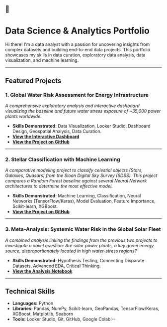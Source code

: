 ## 👋

# Data Science & Analytics Portfolio

Hi there! I'm a data analyst with a passion for uncovering insights from complex datasets and building end-to-end data projects. This portfolio showcases my skills in data curation, exploratory data analysis, data visualization, and machine learning.

---

## Featured Projects

### 1. Global Water Risk Assessment for Energy Infrastructure
*A comprehensive exploratory analysis and interactive dashboard visualizing the baseline and future water stress exposure of ~35,000 power plants worldwide.*
* **Skills Demonstrated:** Data Visualization, Looker Studio, Dashboard Design, Geospatial Analysis, Data Curation.
* **[View the Interactive Dashboard](https://lookerstudio.google.com/reporting/db75b288-9c6b-4b15-8dd8-f35e03fd3b10)**
* **[View the Project on GitHub](https://github.com/theouterlimitz/global-power-plant-database)**

---

### 2. Stellar Classification with Machine Learning
*A comparative modeling project to classify celestial objects (Stars, Galaxies, Quasars) from the Sloan Digital Sky Survey (SDSS). This project compares a Random Forest baseline against several Neural Network architectures to determine the most effective model.*
* **Skills Demonstrated:** Machine Learning, Classification, Neural Networks (TensorFlow/Keras), Model Evaluation, Feature Importance, Scikit-learn, XGBoost.
* **[View the Project on GitHub](https://github.com/theouterlimitz/SDSS_Star_Classification)**

---

### 3.  Meta-Analysis: Systemic Water Risk in the Global Solar Fleet
*A combined analysis linking the findings from the previous two projects to investigate a novel question: Are solar power plants, a key green energy source, disproportionately located in high water-stress regions?*
* **Skills Demonstrated:** Hypothesis Testing, Connecting Disparate Datasets, Advanced EDA, Critical Thinking.
* **[View the Analysis Notebook](https://github.com/theouterlimitz/global-power-plant-database/blob/main/01_Global_Solar_Risk_Analysis.ipynb)** 

---

## Technical Skills

* **Languages:** Python
* **Libraries:** Pandas, NumPy, Scikit-learn, GeoPandas, TensorFlow/Keras, XGBoost, Matplotlib, Seaborn
* **Tools:** Looker Studio, Git, GitHub, Google Colab!--
  
